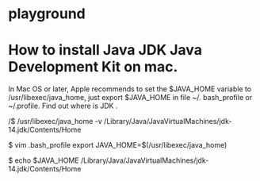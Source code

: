 # playground

# How to install Java JDK Java Development Kit on mac.
In Mac OS or later, Apple recommends to set the $JAVA_HOME variable to /usr/libexec/java_home, just export $JAVA_HOME in file ~/. bash_profile or ~/.profile.
Find out where is JDK <version number>.




/$ /usr/libexec/java_home -v<version number>
/Library/Java/JavaVirtualMachines/jdk-14.jdk/Contents/Home

$ vim .bash_profile
export JAVA_HOME=$(/usr/libexec/java_home)

$ echo $JAVA_HOME
/Library/Java/JavaVirtualMachines/jdk-14.jdk/Contents/Home
